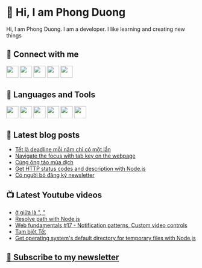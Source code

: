# 👋 Hi, I am Phong Duong

Hi, I am Phong Duong. I am a developer. I like learning and creating new things

## 🔗 Connect with me
[<img height="32" width="32" src="https://cdn.jsdelivr.net/npm/simple-icons@v3/icons/youtube.svg" />](https://www.youtube.com/channel/UCXykqt3V2-9bYXKWZRcH0rA)
[<img height="32" width="32" src="https://cdn.jsdelivr.net/npm/simple-icons@v3/icons/instagram.svg" />](https://www.instagram.com/phongduonglh/)
[<img height="32" width="32" src="https://cdn.jsdelivr.net/npm/simple-icons@v3/icons/twitter.svg" />](https://twitter.com/koo_gio)
[<img height="32" width="32" src="https://cdn.jsdelivr.net/npm/simple-icons@v3/icons/facebook.svg" />](https://www.facebook.com/koogio)
[<img height="32" width="32" src="https://cdn.jsdelivr.net/npm/simple-icons@v3/icons/linkedin.svg" />](https://www.linkedin.com/in/phong-duong/)

## 🧰 Languages and Tools

[<img height="32" width="32" src="https://cdn.jsdelivr.net/npm/simple-icons@v3/icons/javascript.svg" />](javascript)
[<img height="32" width="32" src="https://cdn.jsdelivr.net/npm/simple-icons@v3/icons/html5.svg" />](html5)
[<img height="32" width="32" src="https://cdn.jsdelivr.net/npm/simple-icons@v3/icons/css3.svg" />](css3)
[<img height="32" width="32" src="https://cdn.jsdelivr.net/npm/simple-icons@v3/icons/node-dot-js.svg" />](nodejs)
[<img height="32" width="32" src="https://cdn.jsdelivr.net/npm/simple-icons@v3/icons/react.svg" />](react)
[<img height="32" width="32" src="https://cdn.jsdelivr.net/npm/simple-icons@v3/icons/vue-dot-js.svg" />](vue)

## 📝 Latest blog posts

<!-- BLOG-POST-LIST:START -->
- [Tết là deadline mỗi năm chỉ có một lần](https://phongduong.dev/blog/tet-la-deadline-moi-nam-chi-co-mot-lan/)
- [Navigate the focus with tab key on the webpage](https://phongduong.dev/blog/navigate-the-focus-with-tab-key-on-the-webpage/)
- [Cúng ông táo mùa dịch](https://phongduong.dev/blog/cung-ong-tao-mua-dich/)
- [Get HTTP status codes and description with Node.js](https://phongduong.dev/blog/get-http-status-codes-and-description-with-node-js/)
- [Có người bỏ đăng ký newsletter](https://phongduong.dev/blog/co-nguoi-bo-dang-ky-newsletter/)
<!-- BLOG-POST-LIST:END -->

## 📺 Latest Youtube videos

<!-- YOUTUBE-VIDEO-LIST:START -->
- [ở giữa là ", "](https://www.youtube.com/watch?v=DqYjhVt3G14)
- [Resolve path with Node.js](https://www.youtube.com/watch?v=vLcWc9Bw_KM)
- [Web fundamentals #17 - Notification patterns, Custom video controls](https://www.youtube.com/watch?v=WNhQOuUdVsI)
- [Tạm biệt Tết](https://www.youtube.com/watch?v=oGimcfs8YX8)
- [Get operating system's default directory for temporary files with Node.js](https://www.youtube.com/watch?v=D7QjkJiHwNI)
<!-- YOUTUBE-VIDEO-LIST:END -->

## [💌 Subscribe to my newsletter](https://koogio.substack.com/)
